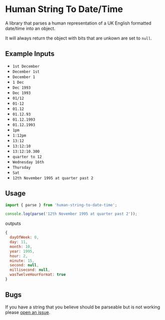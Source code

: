 # Human String To Date/Time

A library that parses a human representation of a UK English formatted date/time into an object.

It will always return the object with bits that are unkown are set to `null`.

## Example Inputs

- `1st December`
- `December 1st`
- `December 1`
- `1 Dec`
- `Dec 1993`
- `Dec 1993`
- `01/12`
- `01-12`
- `01.12`
- `01.12.93`
- `01.12.1993`
- `01.12.1993`
- `1pm`
- `1:12pm`
- `13:12`
- `13:12:10`
- `13:12:10.300`
- `quarter to 12`
- `Wednesday 16th`
- `Thursday`
- `Sat`
- `12th November 1995 at quarter past 2`

## Usage

```ts
import { parse } from 'human-string-to-date-time';

console.log(parse('12th November 1995 at quarter past 2'));
```

outputs

```js
{
  dayOfWeek: 0,
  day: 11,
  month: 10,
  year: 1995,
  hour: 2,
  minute: 15,
  second: null,
  millisecond: null,
  wasTwelveHourFormat: true
}
```

## Bugs

If you have a string that you believe should be parseable but is not working please [open an issue](https://github.com/tjenkinson/human-string-to-date-time/issues/new).
